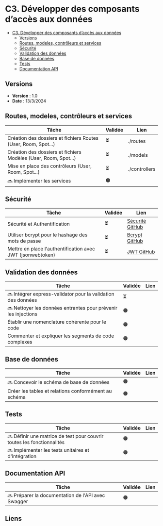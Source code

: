 # C3. Développer des composants d’accès aux données

- [C3. Développer des composants d’accès aux données](#c3-développer-des-composants-daccès-aux-données)
  - [Versions](#versions)
  - [Routes, modeles, contrôleurs et services](#routes-modeles-contrôleurs-et-services)
  - [Sécurité](#sécurité)
  - [Validation des données](#validation-des-données)
  - [Base de données](#base-de-données)
  - [Tests](#tests)
  - [Documentation API](#documentation-api)

## Versions

- **Version** : 1.0
- **Date** : 13/3/2024

## Routes, modeles, contrôleurs et services

| Tâche                                                           | Validée | Lien          |
| --------------------------------------------------------------- | ------- | ------------- |
| Création des dossiers et fichiers Routes (User, Room, Spot...)  | ⏳       | ./routes      |
| Création des dossiers et fichiers Modèles (User, Room, Spot...) | ⏳       | ./models      |
| Mise en place des contrôleurs (User, Room, Spot...)             | ⏳    | ./controllers |
| 🔜 Implémenter les services                                    | 🟠     |               |

## Sécurité

| Tâche                                                      | Validée | Lien                 |
| ---------------------------------------------------------- | ------- | -------------------- |
| Sécurité et Authentification                               | ⏳       | [Sécurité GitHub][3] |
| Utiliser bcrypt pour le hashage des mots de passe          | ⏳       | [Bcrypt GitHub][2]   |
| Mettre en place l'authentification avec JWT (jsonwebtoken) | ⏳       | [JWT GitHub][1]      |

## Validation des données

| Tâche                                                           | Validée | Lien |
| --------------------------------------------------------------- | ------- | ---- |
| 🔜 Intégrer express-validator pour la validation des données   | ⏳      |      |
| 🔜 Nettoyer les données entrantes pour prévenir les injections | 🟠      |      |
| Établir une nomenclature cohérente pour le code                 | 🟠      |      |
| Commenter et expliquer les segments de code complexes           | 🟠      |      |

## Base de données

| Tâche                                                | Validée | Lien |
| ---------------------------------------------------- | ------- | ---- |
| 🔜 Concevoir le schéma de base de données           |    🟠   |      |
| Créer les tables et relations conformément au schéma | 🟠      |      |

## Tests

| Tâche                                                                   | Validée | Lien |
| ----------------------------------------------------------------------- | ------- | ---- |
| 🔜 Définir une matrice de test pour couvrir toutes les fonctionnalités | 🟠      |      |
| 🔜 Implémenter les tests unitaires et d'intégration                    | 🟠      |      |

## Documentation API

| Tâche                                               | Validée | Lien |
| --------------------------------------------------- | ------- | ---- |
| 🔜 Préparer la documentation de l'API avec Swagger | 🟠      |      |

## Liens

[1]: https://github.com/tatkagore/booking-v-2/blob/e6b2af8e090fd0f07930c58a0951cd9acc6b21f6/middlewares.js#L4
[2]: https://github.com/tatkagore/booking-v-2/blob/e6b2af8e090fd0f07930c58a0951cd9acc6b21f6/routes/auth.js#L30
[3]: https://github.com/tatkagore/booking-v-2/blob/e6b2af8e090fd0f07930c58a0951cd9acc6b21f6/routes/auth.js#L12
